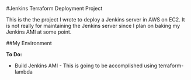 #Jenkins Terraform Deployment Project

This is the the project I wrote to deploy a Jenkins server in AWS on EC2. It is not really for maintaining the 
Jenkins server since I plan on baking my Jenkins AMI at some point.


##My Environment



**To Do:** 
* Build Jenkins AMI - This is going to be accomplished using terraform-lambda 